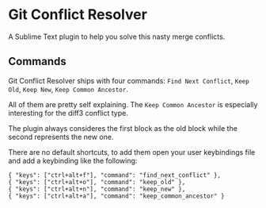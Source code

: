 Git Conflict Resolver
===========================

A Sublime Text plugin to help you solve this nasty merge conflicts.

Commands
---------

Git Conflict Resolver ships with four commands: `Find Next Conflict`, `Keep Old`, `Keep New`, `Keep Common Ancestor`.

All of them are pretty self explaining. The `Keep Common Ancestor` is especially interesting for the diff3 conflict type.

The plugin always consideres the first block as the old block while the second represents the new one.

There are no default shortcuts, to add them open your user keybindings file and add a keybinding like the following:

    { "keys": ["ctrl+alt+f"], "command": "find_next_conflict" },
    { "keys": ["ctrl+alt+o"], "command": "keep_old" },
    { "keys": ["ctrl+alt+n"], "command": "keep_new" },
    { "keys": ["ctrl+alt+a"], "command": "keep_common_ancestor" }